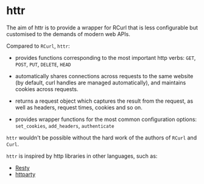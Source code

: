 # httr

The aim of httr is to provide a wrapper for RCurl that is less configurable but customised to the demands of modern web APIs. 

Compared to `RCurl`, `httr`:

* provides functions corresponding to the most important http verbs: `GET`,
  `POST`, `PUT`, `DELETE`, `HEAD`
  
* automatically shares connections across requests to the same website (by
  default, curl handles are managed automatically), and maintains cookies
  across requests.

* returns a request object which captures the result from the request, as well
  as headers, request times, cookies and so on.

* provides wrapper functions for the most common configuration options:
  `set_cookies`, `add_headers`, `authenticate`

`httr` wouldn't be possible without the hard work of the authors of `RCurl` and `Curl`.

`httr` is inspired by http libraries in other languages, such as:

* [Resty](http://beders.github.com/Resty/Resty/Examples.html)
* [httparty](http://github.com/jnunemaker/httparty/tree/master)


